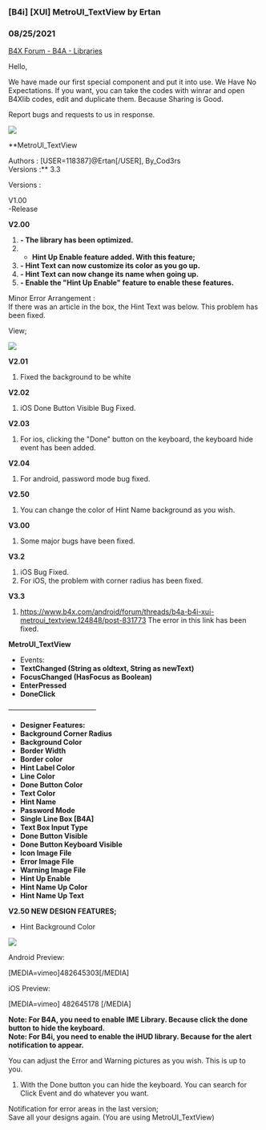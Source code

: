 ###  [B4i] [XUI] MetroUI_TextView by Ertan
### 08/25/2021
[B4X Forum - B4A - Libraries](https://www.b4x.com/android/forum/threads/124848/)

Hello,  
  
We have made our first special component and put it into use. We Have No Expectations. If you want, you can take the codes with winrar and open B4Xlib codes, edit and duplicate them. Because Sharing is Good.  
  
Report bugs and requests to us in response.  
  
![](https://www.b4x.com/android/forum/attachments/103436)  
  
  
**MetroUI\_TextView  
  
Authors : [USER=118387]@Ertan[/USER], By\_Cod3rs  
Versions :** 3.3  
  
Versions :  
  
V1.00  
-Release  
  
**V2.00**  
  

1. **- The library has been optimized.**
2. - **Hint Up Enable feature added. With this feature;**
3. **- Hint Text can now customize its color as you go up.**
4. **- Hint Text can now change its name when going up.**
5. **- Enable the "Hint Up Enable" feature to enable these features.**

Minor Error Arrangement :  
If there was an article in the box, the Hint Text was below. This problem has been fixed.  
  
View;  
  
  
![](https://www.b4x.com/android/forum/attachments/103546)  
  
**V2.01**  

1. Fixed the background to be white

  
**V2.02**   

1. iOS Done Button Visible Bug Fixed.

**V2.03**  

1. For ios, clicking the "Done" button on the keyboard, the keyboard hide event has been added.

**V2.04**   

1. For android, password mode bug fixed.

**V2.50**  

1. You can change the color of Hint Name background as you wish.

**V3.00**  

1. Some major bugs have been fixed.

**V3.2**  

1. iOS Bug Fixed.
2. For iOS, the problem with corner radius has been fixed.

**V3.3**  

1. <https://www.b4x.com/android/forum/threads/b4a-b4i-xui-metroui_textview.124848/post-831773> The error in this link has been fixed.

  
**MetroUI\_TextView**  

- Events:
- **TextChanged (String as oldtext, String as newText)**
- **FocusChanged (HasFocus as Boolean)**
- **EnterPressed**
- **DoneClick**

————————————–  

- **Designer Features:**
- **Background Corner Radius**
- **Background Color**
- **Border Width**
- **Border color**
- **Hint Label Color**
- **Line Color**
- **Done Button Color**
- **Text Color**
- **Hint Name**
- **Password Mode**
- **Single Line Box [B4A]**
- **Text Box Input Type**
- **Done Button Visible**
- **Done Button Keyboard Visible**
- **Icon Image File**
- **Error Image File**
- **Warning Image File**
- **Hint Up Enable**
- **Hint Name Up Color**
- **Hint Name Up Text**

**V2.50 NEW DESIGN FEATURES;**  

- Hint Background Color

  
![](https://www.b4x.com/android/forum/attachments/104063)  
  
Android Preview:  
  
[MEDIA=vimeo]482645303[/MEDIA]  
  
iOS Preview:  
  
[MEDIA=vimeo] 482645178 [/MEDIA]  
  
**Note: For B4A, you need to enable IME Library. Because click the done button to hide the keyboard.  
Note: For B4i, you need to enable the iHUD library. Because for the alert notification to appear.**  
  
You can adjust the Error and Warning pictures as you wish. This is up to you.  
  

1. With the Done button you can hide the keyboard. You can search for Click Event and do whatever you want.

Notification for error areas in the last version;  
Save all your designs again. (You are using MetroUI\_TextView)
